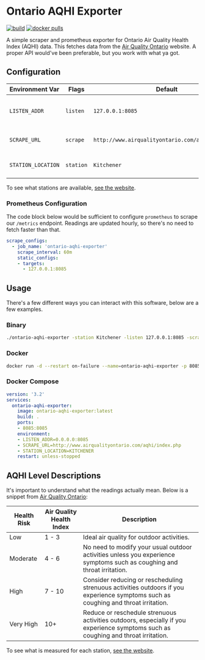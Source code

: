 # Ontario AQHI Exporter

[![build](https://github.com/ztroop/ontario-aqhi-exporter/actions/workflows/build.yml/badge.svg)](https://github.com/ztroop/ontario-aqhi-exporter/actions/workflows/build.yml)
[![docker pulls](https://img.shields.io/docker/pulls/ztroop/ontario-aqhi-exporter)](https://hub.docker.com/r/ztroop/ontario-aqhi-exporter)

A simple scraper and prometheus exporter for Ontario Air Quality Health Index (AQHI) data. This fetches data from the [Air Quality Ontario](http://www.airqualityontario.com/aqhi/index.php) website. A proper API would've been preferable, but you work with what ya got.

## Configuration

| Environment Var       	       | Flags              | Default                 	    | Description                                                                                                      |
|----------------------------|-----------------------------|---------------------------- |------------------------------------------------------------------------------------------------------------------|
| `LISTEN_ADDR`           | `listen`            | `127.0.0.1:8085`                     | Network address for `/metrics` to listen on |
| `SCRAPE_URL`           | `scrape`            | `http://www.airqualityontario.com/aqhi/index.php`                     | Default URL to scrape from |
| `STATION_LOCATION`           | `station`            | `Kitchener`                     | Default URL to scrape from |

To see what stations are available, [see the website](http://www.airqualityontario.com/aqhi/locations.php?text_only=1).

### Prometheus Configuration

The code block below would be sufficient to configure `prometheus` to scrape our `/metrics` endpoint. Readings are updated hourly, so there's no need to fetch faster than that.

```yml
scrape_configs:
  - job_name: 'ontario-aqhi-exporter'
    scrape_interval: 60m
    static_configs:
    - targets:
      - 127.0.0.1:8085
```

## Usage

There's a few different ways you can interact with this software, below are a few examples.

### Binary

```sh
./ontario-aqhi-exporter -station Kitchener -listen 127.0.0.1:8085 -scrape http://www.airqualityontario.com/aqhi/index.php
```

### Docker

```sh
docker run -d --restart on-failure --name=ontario-aqhi-exporter -p 8085:8085 ztroop/ontario-aqhi-exporter -station Kitchener -listen 127.0.0.1:8085
```

### Docker Compose

```yml
version: '3.2'
services:
  ontario-aqhi-exporter:
    image: ontario-aqhi-exporter:latest
    build: .
    ports:
    - 8085:8085
    environment:
    - LISTEN_ADDR=0.0.0.0:8085
    - SCRAPE_URL=http://www.airqualityontario.com/aqhi/index.php
    - STATION_LOCATION=KITCHENER
    restart: unless-stopped
```

## AQHI Level Descriptions

It's important to understand what the readings actually mean. Below is a snippet from [Air Quality Ontario](http://www.airqualityontario.com/aqhi/index.php):

| Health Risk       	       | Air Quality Health Index              | Description                                                                                                     |
|----------------------------|-----------------------------|---------------------------- |
| Low | 1 - 3 | Ideal air quality for outdoor activities. |
| Moderate | 4 - 6 | No need to modify your usual outdoor activities unless you experience symptoms such as coughing and throat irritation.
| High | 7 - 10 | Consider reducing or rescheduling strenuous activities outdoors if you experience symptoms such as coughing and throat irritation.
| Very High | 10+ | Reduce or reschedule strenuous activities outdoors, especially if you experience symptoms such as coughing and throat irritation.

To see what is measured for each station, [see the website](http://www.airqualityontario.com/history/summary.php).